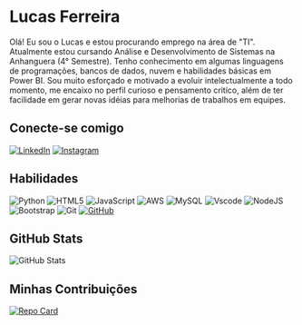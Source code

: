 # Lucas Ferreira
Olá! Eu sou o Lucas e estou procurando emprego na área de "TI". Atualmente estou cursando Análise e Desenvolvimento de Sistemas na Anhanguera (4° Semestre). Tenho conhecimento em algumas linguagens de programações, bancos de dados, nuvem e habilidades básicas em Power BI. Sou muito esforçado e motivado a evoluir intelectualmente a todo momento, me encaixo no perfil curioso e pensamento critíco, além de ter facilidade em gerar novas idéias para melhorias de trabalhos em equipes. 

## Conecte-se comigo
[![LinkedIn](https://img.shields.io/badge/LinkedIn-0077b5?style=for-the-badge&logo=linkedin&logoColor=0E76A8)](https://www.linkedin.com/in/lucas-ferreira-140307235/)
[![Instagram](https://img.shields.io/badge/-Instagram-%23E4405F?style=for-the-badge&logo=instagram&logoColor=white)](https://www.instagram.com/lucaas__fferreira/)

## Habilidades
![Python](https://img.shields.io/badge/python-3670A0?style=for-the-badge&logo=python&logoColor=ffdd54)
![HTML5](https://img.shields.io/badge/HTML5-E34F26?style=for-the-badge&logo=html5&logoColor=white)
![JavaScript](https://img.shields.io/badge/JavaScript-F7DF1E?style=for-the-badge&logo=javascript&logoColor=black)
![AWS](https://img.shields.io/badge/AWS-000.svg?style=for-the-badge&logo=amazon-aws&logoColor=white)
![MySQL](https://img.shields.io/badge/MySQL-00000F?style=for-the-badge&logo=mysql&logoColor=white)
![Vscode](https://img.shields.io/badge/Vscode-007ACC?style=for-the-badge&logo=visual-studio-code&logoColor=white)
![NodeJS](https://img.shields.io/badge/node.js-6DA55F?style=for-the-badge&logo=node.js&logoColor=white)
![Bootstrap](https://img.shields.io/badge/-boostrap-0D1117?style=for-the-badge&logo=bootstrap&labelColor=0D1117)
![Git](https://img.shields.io/badge/GIT-E44C30?style=for-the-badge&logo=git&logoColor=white)
[![GitHub](https://img.shields.io/badge/GitHub-100000?style=for-the-badge&logo=github&logoColor=white)](https://github.com/SEUUSERNAME)
## GitHub Stats
![GitHub Stats](https://github-readme-stats.vercel.app/api?username=LUCASSFERREIRA782&theme=transparent&bg_color=000&border_color=30A3DC&show_icons=true&icon_color=30A3DC&text_color=fff&hidetitle_color=&hide_title=true&hide=stars)

## Minhas Contribuições
[![Repo Card](https://github-readme-stats.vercel.app/api/pin/?username=LUCASSFERREIRA782&repo=dio-lab-open-source&bg_color=000&border_color=30A3DC&show_icons=true&icon_color=30A3DC&title_color=E94D5F&text_color=FFF)](https://github.com/LUCASSFERREIRA782/dio-lab-open-source.git)

[def]: https://github-readme-stats-git-masterrstaa-rickstaa.vercel.app/api/top-langs/?username=LUCASSFERREIRA782&layout=compact&bg_color=000&border_color=30A3DC&title_color=E94D5F&text_color=FFF
